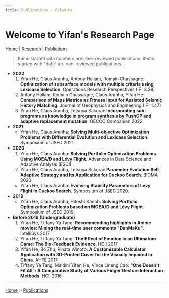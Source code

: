 ```yaml
---
title: Publications - Yifan He
---
```


# Welcome to Yifan's Research Page

[Home](/) | [Research]() | [Publiations](/publications/)

>Items started with numbers are peer-reviewed publications. Items started with "dots" are non-reviewed publications.

- **2022**
  1. Yifan He, Claus Aranha, Antony Hallam, Romain Chassagne: **Optimization of subsurface models with multiple criteria using Lexicase Selection**. Operations Research Perspectives (IF=3.38)
  2. Antony Hallam, Romain Chassagne, Claus Aranha, Yifan He: **Comparison of Maps Metrics as Fitness Input for Assisted Seismic History Matching**. Journal of Geophysics and Engineering (IF=1.47)
  3. Yifan He, Claus Aranha, Tetsuya Sakurai: **Incorporating sub-programs as knowledge in program synthesis by PushGP and adaptive replacement mutation**. GECCO Companion 2022
- **2021**
  - Yifan He, Claus Aranha: **Solving Multi-objective Optimization Problems with Differential Evolution and Lexicase Selection**. Symposium of JSEC 2021.
- **2020**
  1. Yifan He, Claus Aranha: **Solving Portfolio Optimization Problems Using MOEA/D and Lévy Flight**. Advances in Data Science and Adaptive Analysis (ESCI)
  2. Yifan He, Claus Aranha, Tetsuya Sakurai: **Parameter Evolution Self-Adaptive Strategy and Its Application for Cuckoo Search**. BIOMA 2020
  - Yifan He, Claus Aranha: **Evolving Stability Parameters of Lévy Flight in Cuckoo Search**. Symposium of JSEC 2020.
- **2019**
  - Yifan He, Claus Aranha, Hitoshi Kanoh: **Solving Portfolio Optimization Problems based on MOEA/D and Lévy Flight**. Symposium of JSEC 2019.
- **Before 2019 (Undergraduate)**
  1. Yifan He, Tiffany Ya Tang: **Recommending highlights in Anime movies: Mining the real-time user comments "DanMaKu"**. IntelliSys 2017
  2. Yifan He, Tiffany Ya Tang: **The Effect of Emotion in an Ultimatum Game: The Bio-Feedback Evidence**. HCII 2017
  3. Yifan He, Bo Zhu, Pinata Winoto: **A Customizable Calculator Application with 3D-Printed Cover for the Visually Impaired in China**. AHFE 2017
  4. Tiffany Ya Tang, Maldini Yifan He, Vince Lineng Cao: **"One Doesn't Fit All": A Comparative Study of Various Finger Gesture Interaction Methods**. HCII 2016

---

[Home](/) > [Publications](/publications/)
